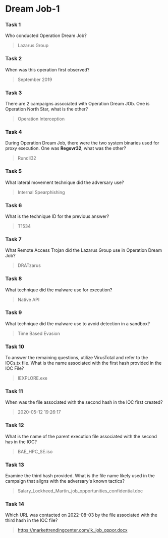 # Dream Job-1

### Task 1 
Who conducted Operation Dream Job?
> Lazarus Group

### Task 2
When was this operation first observed?
> September 2019

### Task 3
There are 2 campaigns associated with Operation Dream JOb.
One is Operation North Star, what is the other?
> Operation Interception

### Task 4
During Operation Dream Job, there were the two system binaries used for proxy execution. 
One was **Regsvr32**, what was the other?
>Rundll32

### Task 5
What lateral movement technique did the adversary use?
> Internal Spearphishing

### Task 6
What is the technique ID for the previous answer?
> T1534

### Task 7
What Remote Access Trojan did the Lazarus Group use in Operation Dream Job?
> DRATzarus

### Task 8
What technique did the malware use for execution?
> Native API

### Task 9 
What technique did the malware use to avoid detection in a sandbox?
> Time Based Evasion

### Task 10
To answer the remaining questions, utilize VirusTotal and refer to the IOCs.tx file. 
What is the name associated with the first hash provided in the IOC File?
> IEXPLORE.exe

### Task 11
When was the file associated with the second hash in the IOC first created?
> 2020-05-12 19:26:17

### Task 12
What is the name of the parent execution file associated with the second has in the IOC?
> BAE_HPC_SE.iso

### Task 13
Examine the third hash provided.
What is the file name likely used in the campaign that aligns with the adversary's known tactics?
> Salary_Lockheed_Martin_job_opportunities_confidential.doc

### Task 14
Which URL was contacted on 2022-08-03 by the file associated with the third hash in the IOC file?
> https://markettrendingcenter.com/lk_job_oppor.docx

